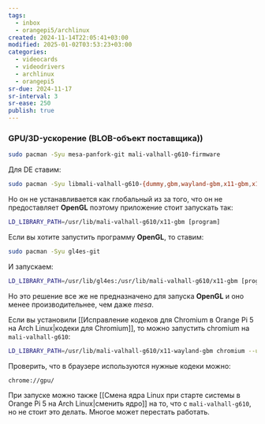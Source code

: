 ```yaml
---
tags:
  - inbox
  - orangepi5/archlinux
created: 2024-11-14T22:05:41+03:00
modified: 2025-01-02T03:53:23+03:00
categories:
  - videocards
  - videodrivers
  - archlinux
  - orangepi5
sr-due: 2024-11-17
sr-interval: 3
sr-ease: 250
publish: true
---
```

### GPU/3D-ускорение (BLOB-объект поставщика))

```sh
sudo pacman -Syu mesa-panfork-git mali-valhall-g610-firmware
```

Для DE ставим:

```sh
sudo pacman -Syu libmali-valhall-g610-{dummy,gbm,wayland-gbm,x11-gbm,x11-wayland-gbm}
```

Но он не устанавливается как глобальный из за того, что он не предоставляет **OpenGL** поэтому приложение стоит запускать так:

```sh
LD_LIBRARY_PATH=/usr/lib/mali-valhall-g610/x11-gbm [program]
```

Если вы хотите запустить программу **OpenGL**, то ставим:

```sh
sudo pacman -Syu gl4es-git
```

И запускаем:

```sh
LD_LIBRARY_PATH=/usr/lib/gl4es:/usr/lib/mali-valhall-g610/x11-gbm [program]
```

Но это решение все же не предназначено для запуска **OpenGL** и оно менее производительнее, чем даже *mesa*.

Если вы установили [[Исправление кодеков для Chromium в Orange Pi 5 на Arch Linux|кодеки для Chromium]], то можно запустить chromium на `mali-valhall-g610`:

```sh
LD_LIBRARY_PATH=/usr/lib/mali-valhall-g610/x11-wayland-gbm chromium --use-gl=angle --use-angle=gles-egl --use-cmd-decoder=passthrough
```

Проверить, что в браузере используются нужные кодеки можно:

```http
chrome://gpu/
```

При запуске можно также [[Смена ядра Linux при старте системы в Orange Pi 5 на Arch Linux|сменить ядро]] на то, что с `mali-valhall-g610`, но не стоит это делать. Многое может перестать работать.
